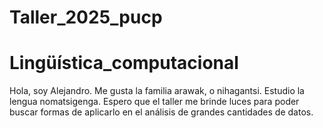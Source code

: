 # Taller_2025_pucp
# Lingüística_computacional

Hola,
soy Alejandro. Me gusta la familia arawak, o nihagantsi. Estudio la lengua nomatsigenga.
Espero que el taller me brinde luces para poder buscar formas de aplicarlo en el análisis de grandes
cantidades de datos.
